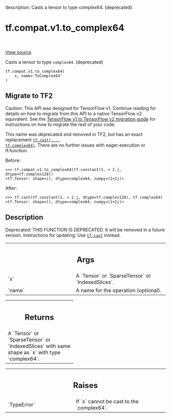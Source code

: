 description: Casts a tensor to type complex64. (deprecated)

<div itemscope itemtype="http://developers.google.com/ReferenceObject">
<meta itemprop="name" content="tf.compat.v1.to_complex64" />
<meta itemprop="path" content="Stable" />
</div>

# tf.compat.v1.to_complex64

<!-- Insert buttons and diff -->

<table class="tfo-notebook-buttons tfo-api nocontent" align="left">

</table>

<a target="_blank" class="external" href="/code/stable/tensorflow/python/ops/math_ops.py">View source</a>



Casts a tensor to type `complex64`. (deprecated)


<pre class="devsite-click-to-copy prettyprint lang-py tfo-signature-link">
<code>tf.compat.v1.to_complex64(
    x, name=&#x27;ToComplex64&#x27;
)
</code></pre>





 <section><devsite-expandable expanded>
 <h2 class="showalways">Migrate to TF2</h2>

Caution: This API was designed for TensorFlow v1.
Continue reading for details on how to migrate from this API to a native
TensorFlow v2 equivalent. See the
[TensorFlow v1 to TensorFlow v2 migration guide](https://www.tensorflow.org/guide/migrate)
for instructions on how to migrate the rest of your code.

This name was deprecated and removed in TF2, but has an exact replacement
<a href="../../../tf/cast.md"><code>tf.cast(..., tf.complex64)</code></a>. There are no further issues with eager execution
or tf.function.

Before:

```
>>> tf.compat.v1.to_complex64(tf.constant(1. + 2.j, dtype=tf.complex128))
<tf.Tensor: shape=(), dtype=complex64, numpy=(1+2j)>
```

After:

```
>>> tf.cast(tf.constant(1. + 2.j, dtype=tf.complex128), tf.complex64)
<tf.Tensor: shape=(), dtype=complex64, numpy=(1+2j)>
```


 </aside></devsite-expandable></section>

<h2>Description</h2>

<!-- Placeholder for "Used in" -->

Deprecated: THIS FUNCTION IS DEPRECATED. It will be removed in a future version.
Instructions for updating:
Use <a href="../../../tf/cast.md"><code>tf.cast</code></a> instead.

<!-- Tabular view -->
 <table class="responsive fixed orange">
<colgroup><col width="214px"><col></colgroup>
<tr><th colspan="2"><h2 class="add-link">Args</h2></th></tr>

<tr>
<td>
`x`<a id="x"></a>
</td>
<td>
A `Tensor` or `SparseTensor` or `IndexedSlices`.
</td>
</tr><tr>
<td>
`name`<a id="name"></a>
</td>
<td>
A name for the operation (optional).
</td>
</tr>
</table>



<!-- Tabular view -->
 <table class="responsive fixed orange">
<colgroup><col width="214px"><col></colgroup>
<tr><th colspan="2"><h2 class="add-link">Returns</h2></th></tr>
<tr class="alt">
<td colspan="2">
A `Tensor` or `SparseTensor` or `IndexedSlices` with same shape as `x` with
type `complex64`.
</td>
</tr>

</table>



<!-- Tabular view -->
 <table class="responsive fixed orange">
<colgroup><col width="214px"><col></colgroup>
<tr><th colspan="2"><h2 class="add-link">Raises</h2></th></tr>

<tr>
<td>
`TypeError`<a id="TypeError"></a>
</td>
<td>
If `x` cannot be cast to the `complex64`.
</td>
</tr>
</table>


